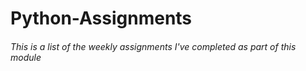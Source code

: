 # Python-Assignments

###### This is a list of the weekly assignments I've completed as part of this module
